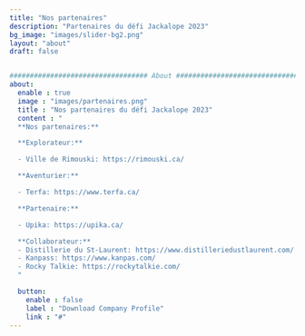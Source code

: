 ```yaml
---
title: "Nos partenaires"
description: "Partenaires du défi Jackalope 2023"
bg_image: "images/slider-bg2.png"
layout: "about"
draft: false


################################## About #####################################
about:
  enable : true
  image : "images/partenaires.png"
  title : "Nos partenaires du défi Jackalope 2023"
  content : "
  **Nos partenaires:**

  **Explorateur:**

  - Ville de Rimouski: https://rimouski.ca/

  **Aventurier:**

  - Terfa: https://www.terfa.ca/

  **Partenaire:**

  - Upika: https://upika.ca/

  **Collaborateur:**
  - Distillerie du St-Laurent: https://www.distilleriedustlaurent.com/
  - Kanpass: https://www.kanpas.com/
  - Rocky Talkie: https://rockytalkie.com/
  "

  button:
    enable : false
    label : "Download Company Profile"
    link : "#"
---
```


